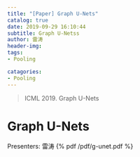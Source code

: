 ```yaml
---
title: "[Paper] Graph U-Nets"
catalog: true
date: 2019-09-29 16:10:44
subtitle: Graph U-Netss
author: 雷涛
header-img:
tags:
- Pooling

catagories:
- Pooling
---
```

> ICML 2019. Graph U-Nets

# Graph U-Nets
Presenters: 雷涛
{% pdf /pdf/g-unet.pdf %}

